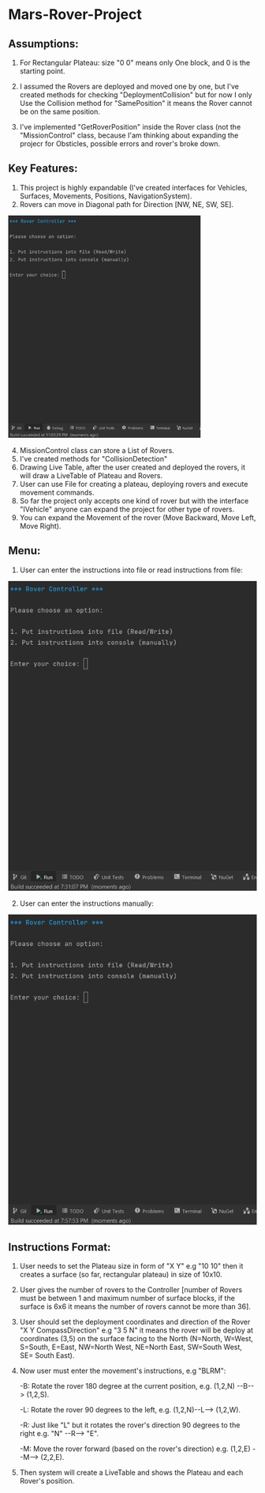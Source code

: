 # Mars-Rover-Project

## Assumptions:

1. For Rectangular Plateau: size "0 0" means only One block, and 0 is the starting point.

2. I assumed the Rovers are deployed and moved one by one, but I've created methods for
   checking "DeploymentCollision" but for now I only Use the Collision method for "SamePosition" it means the Rover cannot be on the same position.
  
3. I've implemented "GetRoverPosition" inside the Rover class (not the "MissionControl" class, because I'am thinking about expanding the projecr
   for Obsticles, possible errors and rover's broke down.

## Key Features:

1. This project is highly expandable (I've created interfaces for Vehicles, Surfaces, Movements, Positions, NavigationSystem).
2. Rovers can move in Diagonal path for Direction [NW, NE, SW, SE].

![](https://github.com/vahidkianfar/Mars-Rover-Project/blob/master/Mars-Rover-Project/Gif/Rover-Diagonal1.gif)

4. MissionControl class can store a List of Rovers.
5. I've created methods for "CollisionDetection"
6. Drawing Live Table, after the user created and deployed the rovers, it will draw a LiveTable of Plateau and Rovers.
7. User can use File for creating a plateau, deploying rovers and execute movement commands.
8. So far the project only accepts one kind of rover but with the interface "IVehicle" anyone can expand the project for other type of rovers.
9. You can expand the Movement of the rover (Move Backward, Move Left, Move Right).



## Menu:

1. User can enter the instructions into file or read instructions from file:

![](https://github.com/vahidkianfar/Mars-Rover-Project/blob/master/Mars-Rover-Project/Gif/Rover-File.gif)

2. User can enter the instructions manually:

![](https://github.com/vahidkianfar/Mars-Rover-Project/blob/master/Mars-Rover-Project/Gif/Rover-Manually.gif)


## Instructions Format:

1. User needs to set the Plateau size in form of "X Y" e.g "10 10" then it creates a surface (so far, rectangular plateau) in size of 10x10.
2. User gives the number of rovers to the Controller [number of Rovers must be between 1 and maximum number of surface blocks, if the surface is 6x6 it means the number of rovers cannot be more than 36].
3. User should set the deployment coordinates and direction of the Rover "X Y CompassDirection" e.g "3 5 N" it means the rover will be deploy at
   coordinates (3,5) on the surface facing to the North (N=North, W=West, S=South, E=East, NW=North West, NE=North East, SW=South West, SE= South East).
 
4. Now user must enter the movement's instructions, e.g "BLRM":

      -B: Rotate the rover 180 degree at the current position, e.g. (1,2,N) --B--> (1,2,S).
  
      -L: Rotate the rover 90 degrees to the left, e.g. (1,2,N)--L--> (1,2,W).
  
      -R: Just like "L" but it rotates the rover's direction 90 degrees to the right e.g. "N" --R--> "E".
  
      -M: Move the rover forward (based on the rover's direction) e.g. (1,2,E) --M--> (2,2,E).
 
  
  
5. Then system will create a LiveTable and shows the Plateau and each Rover's position.

